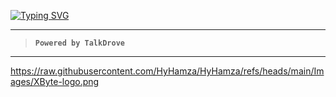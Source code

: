 <a href="https://git.io/typing-svg"><img src="https://readme-typing-svg.demolab.com?font=Black+Ops+One&size=100&pause=1000&color=Blue&center=true&width=1000&height=200&lines=X-BYTE-BOT" alt="Typing SVG" /></a>
  </p>

---  

> **`Powered by TalkDrove`**
> 
---

https://raw.githubusercontent.com/HyHamza/HyHamza/refs/heads/main/Images/XByte-logo.png
